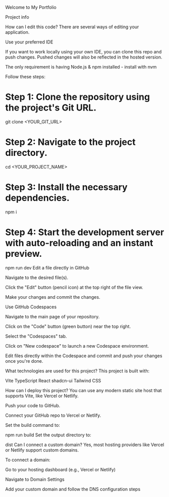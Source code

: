 Welcome to My Portfolio

Project info

How can I edit this code?
There are several ways of editing your application.

Use your preferred IDE

If you want to work locally using your own IDE, you can clone this repo and push changes. Pushed changes will also be reflected in the hosted version.

The only requirement is having Node.js & npm installed - install with nvm

Follow these steps:


# Step 1: Clone the repository using the project's Git URL.
git clone <YOUR_GIT_URL>

# Step 2: Navigate to the project directory.
cd <YOUR_PROJECT_NAME>

# Step 3: Install the necessary dependencies.
npm i

# Step 4: Start the development server with auto-reloading and an instant preview.
npm run dev
Edit a file directly in GitHub

Navigate to the desired file(s).

Click the "Edit" button (pencil icon) at the top right of the file view.

Make your changes and commit the changes.

Use GitHub Codespaces

Navigate to the main page of your repository.

Click on the "Code" button (green button) near the top right.

Select the "Codespaces" tab.

Click on "New codespace" to launch a new Codespace environment.

Edit files directly within the Codespace and commit and push your changes once you're done.

What technologies are used for this project?
This project is built with:

Vite
TypeScript
React
shadcn-ui
Tailwind CSS

How can I deploy this project?
You can use any modern static site host that supports Vite, like Vercel or Netlify.

Push your code to GitHub.

Connect your GitHub repo to Vercel or Netlify.

Set the build command to:

npm run build
Set the output directory to:

dist
Can I connect a custom domain?
Yes, most hosting providers like Vercel or Netlify support custom domains.

To connect a domain:

Go to your hosting dashboard (e.g., Vercel or Netlify)

Navigate to Domain Settings

Add your custom domain and follow the DNS configuration steps